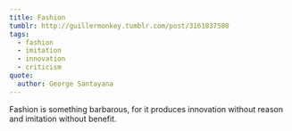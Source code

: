 ```yaml
---
title: Fashion
tumblr: http://guillermonkey.tumblr.com/post/3161837580
tags:
  - fashion
  - imitation
  - innovation
  - criticism
quote:
  author: George Santayana
---
```


Fashion is something barbarous, for it produces innovation without reason and imitation without benefit.
